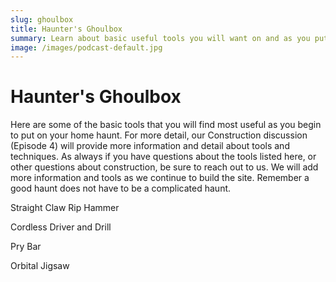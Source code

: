 ```yaml
---
slug: ghoulbox
title: Haunter's Ghoulbox
summary: Learn about basic useful tools you will want on and as you put together your home haunt
image: /images/podcast-default.jpg
---
```

# Haunter's Ghoulbox

Here are some of the basic tools that you will find most useful as you begin to put on your home haunt.  For more detail, our Construction discussion (Episode 4) will provide more information and detail about tools and techniques.  As always if you have questions about the tools listed here, or other questions about construction, be sure to reach out to us.  We will add more information and tools as we continue to build the site.  Remember a good haunt does not have to be a complicated haunt.

Straight Claw Rip Hammer

Cordless Driver and Drill

Pry Bar

Orbital Jigsaw
